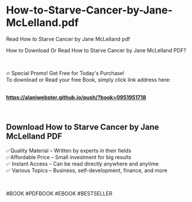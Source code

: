 # How-to-Starve-Cancer-by-Jane-McLelland.pdf
Read How to Starve Cancer by Jane McLelland pdf
<p>How to Download Or Read How to Starve Cancer by Jane McLelland PDF?</p>
<p>&nbsp;</p>
<p>&#128293;  Special Promo! Get Free for Today's Purchase!<br />To download or Read your free Book, simply click link address here:&nbsp;<br />&nbsp;</p>
<p><a href="https://alaniwebster.github.io/push/?book=0951951718"><strong>https://alaniwebster.github.io/push/?book=0951951718</strong></a></p>
<p>&nbsp;</p>
<h2>Download How to Starve Cancer by Jane McLelland PDF</h2>
<p>&#x2705;Quality Material &ndash; Written by experts in their fields<br />&#x2705;Affordable Price &ndash; Small investment for big results<br />&#x2705; Instant Access &ndash; Can be read directly anywhere and anytime<br />&#x2705; Various Topics &ndash; Business, self-development, finance, and more</p>
<p>&nbsp;</p>
<p>#BOOK #PDFBOOK #EBOOK #BESTSELLER</p>
